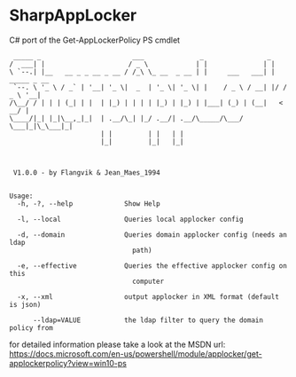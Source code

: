 # SharpAppLocker
C# port of the Get-AppLockerPolicy PS cmdlet 

```
 _____ _                       ___              _                _
/  ___| |                     / _ \            | |              | |
\ `--.| |__   __ _ _ __ _ __ / /_\ \_ __  _ __ | |     ___   ___| | _____ _ __
 `--. \ '_ \ / _` | '__| '_ \|  _  | '_ \| '_ \| |    / _ \ / __| |/ / _ \ '__|
/\__/ / | | | (_| | |  | |_) | | | | |_) | |_) | |___| (_) | (__|   <  __/ |
\____/|_| |_|\__,_|_|  | .__/\_| |_/ .__/| .__/\_____/\___/ \___|_|\_\___|_|
                       | |         | |   | |
                       |_|         |_|   |_|



 V1.0.0 - by Flangvik & Jean_Maes_1994


Usage:
  -h, -?, --help             Show Help

  -l, --local                Queries local applocker config

  -d, --domain               Queries domain applocker config (needs an ldap
                               path)

  -e, --effective            Queries the effective applocker config on this
                               computer

  -x, --xml                  output applocker in XML format (default is json)

      --ldap=VALUE           the ldap filter to query the domain policy from
```

 for detailed information please take a look at the MSDN url: https://docs.microsoft.com/en-us/powershell/module/applocker/get-applockerpolicy?view=win10-ps
